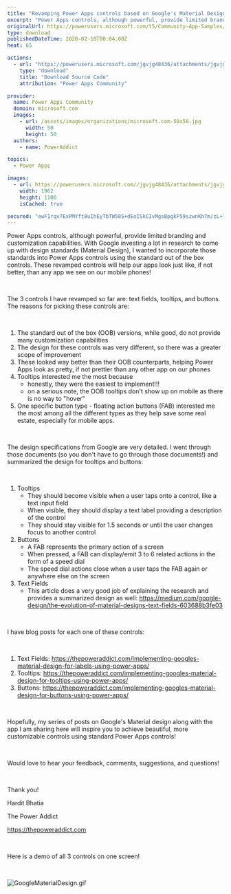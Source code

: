 ```yaml
---
title: "Revamping Power Apps controls based on Google's Material Design"
excerpt: "Power Apps controls, although powerful, provide limited branding and customization capabilities. With Google investing a lot in research to come up"
originalUrl: https://powerusers.microsoft.com/t5/Community-App-Samples/Revamping-Power-Apps-controls-based-on-Google-s-Material-Design/td-p/465416
type: download
publishedDateTime: 2020-02-10T00:04:00Z
heat: 65

actions:
  - url: "https://powerusers.microsoft.com/jgvjg48436/attachments/jgvjg48436/AppFeedbackGallery/427/2/The%20Power%20Addict%20-%20Google%20Material%20Design.msapp"
    type: "download"
    title: "Download Source Code"
    attribution: "Power Apps Community"

provider:
  name: Power Apps Community
  domain: microsoft.com
  images:
    - url: /assets/images/organizations/microsoft.com-50x50.jpg
      width: 50
      height: 50
  authors:
    - name: PowerAddict

topics:
  - Power Apps

images:
  - url: https://powerusers.microsoft.com//jgvjg48436/attachments/jgvjg48436/AppFeedbackGallery/427/4/PowerAppsMaterialDesign.PNG
    width: 1962
    height: 1106
    isCached: true

secured: "ewF1rqv7ExPMYft8uIhEyTbTW58S+dEoISkCIvMgsBpgkF59szwnKh7m/zL+lc4Xqbk/sXL3nMNJLJnvU9mk10+/p4z7ojv6ycN1Ec9eoCaER/618fHwP1Z0Fi/y5EioJAnGd2sW1O07KXVTaGg9m9AiDPz8QaUtRB0OLmhK5Xf/zu2ZYKTHyQfAUbVpySkYlRpJNAlP3lkZd4s8705fKhgmenCOt8QRv8Zyj9AZHzK5bbtzGS06a1F588CeyjS+QVtfi667dwJkX4QAPWfDdI3tTJHrtCInz8VHS54js8bJhNkpMDX1fjgUiM7EWu0Jdrbruon4qrOCgFz+wqkLySNDJzmQKybdAQtol6gKiZ3nNFV2hUeLJ8TkHOU1AmQDk7k6a1ZMBL06csbM9a14EqUgqSGDjiJW+ePIT68Hb2SaXRsUtQkMemcPod9AVDcT;ZtGve7r8EmnnblrZU0DPSA=="
---
```

<p>Power Apps controls, although powerful, provide limited branding and customization capabilities. With Google investing a lot in research to come up with design standards (Material Design), I wanted to incorporate those standards into Power Apps controls using the standard out of the box controls. These revamped controls will help our apps look just like, if not better, than any app we see on our mobile phones!</p><p>&nbsp;</p><p>The 3 controls I have revamped so far are: text fields, tooltips, and buttons. The reasons for picking these controls are:&nbsp;</p><p>&nbsp;</p><ol><li>The standard out of the box (OOB) versions, while good, do not provide many customization capabilities</li><li>The design for these controls was very different, so there was a greater scope of improvement</li><li>These looked way better than their OOB counterparts, helping Power Apps look as pretty, if not prettier than any other app on our phones</li><li>Tooltips interested me the most because<ul><li>honestly, they were the easiest to implement!!!</li><li>on a serious note, the OOB tooltips don't show up on mobile as there is no way to "hover"</li></ul></li><li><span>One specific button type - floating action buttons (FAB) interested me the most among all the different types as they help save some real estate, especially for mobile apps.</span></li></ol><p>&nbsp;</p><p>The design specifications from Google are very detailed. I went through those documents (so you don't have to go through those documents!) and summarized the design for tooltips and buttons:&nbsp;</p><p>&nbsp;</p><ol><li>Tooltips<ul><li>They should become visible when a user taps onto a control, like a text input field</li><li>When visible, they should display a text label providing a description of the control</li><li>They should stay visible for 1.5 seconds or until the user changes focus to another control</li></ul></li><li>Buttons<ul><li>A FAB represents the primary action of a screen</li><li>When pressed, a FAB can display/emit 3 to 6 related actions in the form of a speed dial</li><li>The speed dial actions close when a user taps the FAB again or anywhere else on the screen</li></ul></li><li>Text Fields<ul><li>This article does a very good job of explaining the research and provides a summarized design as well:&nbsp;<a href="https://medium.com/google-design/the-evolution-of-material-designs-text-fields-603688b3fe03" target="_blank" rel="noopener nofollow noopener noreferrer">https://medium.com/google-design/the-evolution-of-material-designs-text-fields-603688b3fe03</a></li></ul></li></ol><p>&nbsp;</p><p>I have blog posts for each one of these controls:&nbsp;</p><p>&nbsp;</p><ol><li>Text Fields:&nbsp;<a href="https://thepoweraddict.com/implementing-googles-material-design-for-labels-using-power-apps/" target="_blank" rel="noopener nofollow noopener noreferrer">https://thepoweraddict.com/implementing-googles-material-design-for-labels-using-power-apps/</a></li><li>Tooltips:&nbsp;<a href="https://thepoweraddict.com/implementing-googles-material-design-for-tooltips-using-power-apps/" target="_blank" rel="noopener nofollow noopener noreferrer">https://thepoweraddict.com/implementing-googles-material-design-for-tooltips-using-power-apps/</a></li><li>Buttons:&nbsp;<a href="https://thepoweraddict.com/implementing-googles-material-design-for-buttons-using-power-apps/" target="_blank" rel="noopener nofollow noopener noreferrer">https://thepoweraddict.com/implementing-googles-material-design-for-buttons-using-power-apps/</a></li></ol><p>&nbsp;</p><p><span>Hopefully, my series of posts on Google's Material design along with the app I am sharing here will inspire you to achieve beautiful, more customizable controls using standard Power Apps controls!</span></p><p>&nbsp;</p><p><span>Would love to hear your feedback, comments, suggestions, and questions!&nbsp;</span></p><p>&nbsp;</p><p><span>Thank you!</span></p><p><span>Hardit Bhatia</span></p><p><span>The Power Addict</span></p><p><span><a href="https://thepoweraddict.com" target="_blank" rel="noopener nofollow noopener noreferrer">https://thepoweraddict.com</a></span></p><p>&nbsp;</p><p><span>Here is a demo of all 3 controls on one screen!</span></p><p>&nbsp;</p><p><span><span class="lia-inline-image-display-wrapper lia-image-align-inline" image-alt="GoogleMaterialDesign.gif" style="width: 564px;"><img src="https://powerusers.microsoft.com/t5/image/serverpage/image-id/116496i0F4F92B64266B644/image-size/large?v=1.0&amp;px=999" title="GoogleMaterialDesign.gif" alt="GoogleMaterialDesign.gif" li-image-url="https://powerusers.microsoft.com/t5/image/serverpage/image-id/116496i0F4F92B64266B644?v=1.0" li-image-display-id="'116496i0F4F92B64266B644'" li-message-uid="'465416'" li-messages-message-image="true" li-bindable="" class="lia-media-image" tabindex="0" li-bypass-lightbox-when-linked="true" li-use-hover-links="false"></span></span></p>

